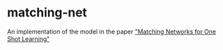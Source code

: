 # matching-net

An implementation of the model in the paper ["Matching Networks for One Shot Learning"](https://arxiv.org/abs/1606.04080)
